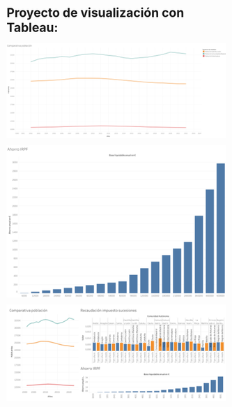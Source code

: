 # Proyecto de visualización con Tableau:
[![Dashboard](https://github.com/illegalvoidundead/Visualization/blob/main/img/Comparativa%20poblacio%CC%81n.png)](https://public.tableau.com/app/profile/david.ledo/viz/Comparativapoblacin/Comparativapoblacin?publish=yes)

[![Dashboard](https://github.com/illegalvoidundead/Visualization/blob/main/img/Ahorro%20IRPF.png)](https://public.tableau.com/app/profile/david.ledo/viz/AhorroIRPF/AhorroIRPF?publish=yes)


[![Dashboard](https://github.com/illegalvoidundead/Visualization/blob/main/img/Dashboard%201.png)](https://public.tableau.com/app/profile/david.ledo/viz/Proyecto5_16998125834870/Comparativapoblacin?publish=yes)
